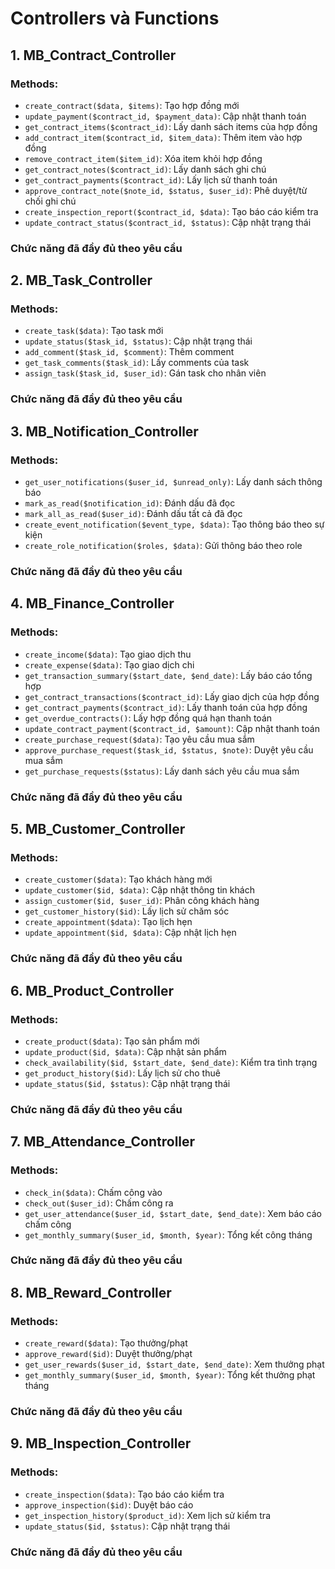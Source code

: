 # Controllers và Functions

## 1. MB_Contract_Controller
### Methods:
- `create_contract($data, $items)`: Tạo hợp đồng mới
- `update_payment($contract_id, $payment_data)`: Cập nhật thanh toán
- `get_contract_items($contract_id)`: Lấy danh sách items của hợp đồng
- `add_contract_item($contract_id, $item_data)`: Thêm item vào hợp đồng
- `remove_contract_item($item_id)`: Xóa item khỏi hợp đồng
- `get_contract_notes($contract_id)`: Lấy danh sách ghi chú
- `get_contract_payments($contract_id)`: Lấy lịch sử thanh toán
- `approve_contract_note($note_id, $status, $user_id)`: Phê duyệt/từ chối ghi chú
- `create_inspection_report($contract_id, $data)`: Tạo báo cáo kiểm tra
- `update_contract_status($contract_id, $status)`: Cập nhật trạng thái

### Chức năng đã đầy đủ theo yêu cầu

## 2. MB_Task_Controller
### Methods:
- `create_task($data)`: Tạo task mới
- `update_status($task_id, $status)`: Cập nhật trạng thái
- `add_comment($task_id, $comment)`: Thêm comment
- `get_task_comments($task_id)`: Lấy comments của task
- `assign_task($task_id, $user_id)`: Gán task cho nhân viên

### Chức năng đã đầy đủ theo yêu cầu

## 3. MB_Notification_Controller
### Methods:
- `get_user_notifications($user_id, $unread_only)`: Lấy danh sách thông báo
- `mark_as_read($notification_id)`: Đánh dấu đã đọc
- `mark_all_as_read($user_id)`: Đánh dấu tất cả đã đọc
- `create_event_notification($event_type, $data)`: Tạo thông báo theo sự kiện
- `create_role_notification($roles, $data)`: Gửi thông báo theo role

### Chức năng đã đầy đủ theo yêu cầu

## 4. MB_Finance_Controller
### Methods:
- `create_income($data)`: Tạo giao dịch thu
- `create_expense($data)`: Tạo giao dịch chi
- `get_transaction_summary($start_date, $end_date)`: Lấy báo cáo tổng hợp
- `get_contract_transactions($contract_id)`: Lấy giao dịch của hợp đồng
- `get_contract_payments($contract_id)`: Lấy thanh toán của hợp đồng
- `get_overdue_contracts()`: Lấy hợp đồng quá hạn thanh toán
- `update_contract_payment($contract_id, $amount)`: Cập nhật thanh toán
- `create_purchase_request($data)`: Tạo yêu cầu mua sắm
- `approve_purchase_request($task_id, $status, $note)`: Duyệt yêu cầu mua sắm
- `get_purchase_requests($status)`: Lấy danh sách yêu cầu mua sắm

### Chức năng đã đầy đủ theo yêu cầu

## 5. MB_Customer_Controller
### Methods:
- `create_customer($data)`: Tạo khách hàng mới
- `update_customer($id, $data)`: Cập nhật thông tin khách
- `assign_customer($id, $user_id)`: Phân công khách hàng
- `get_customer_history($id)`: Lấy lịch sử chăm sóc
- `create_appointment($data)`: Tạo lịch hẹn
- `update_appointment($id, $data)`: Cập nhật lịch hẹn

### Chức năng đã đầy đủ theo yêu cầu

## 6. MB_Product_Controller
### Methods:
- `create_product($data)`: Tạo sản phẩm mới
- `update_product($id, $data)`: Cập nhật sản phẩm
- `check_availability($id, $start_date, $end_date)`: Kiểm tra tình trạng
- `get_product_history($id)`: Lấy lịch sử cho thuê
- `update_status($id, $status)`: Cập nhật trạng thái

### Chức năng đã đầy đủ theo yêu cầu

## 7. MB_Attendance_Controller
### Methods:
- `check_in($data)`: Chấm công vào
- `check_out($user_id)`: Chấm công ra
- `get_user_attendance($user_id, $start_date, $end_date)`: Xem báo cáo chấm công
- `get_monthly_summary($user_id, $month, $year)`: Tổng kết công tháng

### Chức năng đã đầy đủ theo yêu cầu

## 8. MB_Reward_Controller
### Methods:
- `create_reward($data)`: Tạo thưởng/phạt
- `approve_reward($id)`: Duyệt thưởng/phạt
- `get_user_rewards($user_id, $start_date, $end_date)`: Xem thưởng phạt
- `get_monthly_summary($user_id, $month, $year)`: Tổng kết thưởng phạt tháng

### Chức năng đã đầy đủ theo yêu cầu

## 9. MB_Inspection_Controller
### Methods:
- `create_inspection($data)`: Tạo báo cáo kiểm tra
- `approve_inspection($id)`: Duyệt báo cáo
- `get_inspection_history($product_id)`: Xem lịch sử kiểm tra
- `update_status($id, $status)`: Cập nhật trạng thái

### Chức năng đã đầy đủ theo yêu cầu